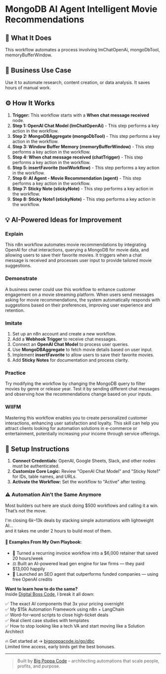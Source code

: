 # MongoDB AI Agent   Intelligent Movie Recommendations

## 🚀 What It Does
This workflow automates a process involving lmChatOpenAi, mongoDbTool, memoryBufferWindow.

## 💼 Business Use Case
Use it to automate research, content creation, or data analysis. It saves hours of manual work.

## ⚙️ How It Works
1.  **Trigger:** This workflow starts with a **When chat message received** node.
2. **Step 1: OpenAI Chat Model (lmChatOpenAi)** - This step performs a key action in the workflow.
3. **Step 2: MongoDBAggregate (mongoDbTool)** - This step performs a key action in the workflow.
4. **Step 3: Window Buffer Memory (memoryBufferWindow)** - This step performs a key action in the workflow.
5. **Step 4: When chat message received (chatTrigger)** - This step performs a key action in the workflow.
6. **Step 5: insertFavorite (toolWorkflow)** - This step performs a key action in the workflow.
7. **Step 6: AI Agent - Movie Recommendation (agent)** - This step performs a key action in the workflow.
8. **Step 7: Sticky Note (stickyNote)** - This step performs a key action in the workflow.
9. **Step 8: Sticky Note1 (stickyNote)** - This step performs a key action in the workflow.

## 💡 AI-Powered Ideas for Improvement
### Explain
This n8n workflow automates movie recommendations by integrating OpenAI for chat interactions, querying a MongoDB for movie data, and allowing users to save their favorite movies. It triggers when a chat message is received and processes user input to provide tailored movie suggestions.

### Demonstrate
A business owner could use this workflow to enhance customer engagement on a movie streaming platform. When users send messages asking for movie recommendations, the system automatically responds with suggestions based on their preferences, improving user experience and retention.

### Imitate
1. Set up an n8n account and create a new workflow.
2. Add a **Webhook Trigger** to receive chat messages.
3. Connect an **OpenAI Chat Model** to process user queries.
4. Use **MongoDBAggregate** to fetch movie details based on user input.
5. Implement **insertFavorite** to allow users to save their favorite movies.
6. Add **Sticky Notes** for documentation and process clarity.

### Practice
Try modifying the workflow by changing the MongoDB query to filter movies by genre or release year. Test it by sending different chat messages and observing how the recommendations change based on your inputs.

### WIIFM
Mastering this workflow enables you to create personalized customer interactions, enhancing user satisfaction and loyalty. This skill can help you attract clients looking for automation solutions in e-commerce or entertainment, potentially increasing your income through service offerings.

## 🔧 Setup Instructions
1. **Connect Credentials:** OpenAI, Google Sheets, Slack, and other nodes must be authenticated.
2. **Customize Core Logic:** Review "OpenAI Chat Model" and "Sticky Note1" for IDs, table names, and URLs.
3. **Activate the Workflow:** Set the workflow to "Active" after testing.

### ⚠️ Automation Ain’t the Same Anymore

Most builders out here are stuck doing $500 workflows and calling it a win.  
That’s not the move.  

I'm closing $6k–$13k deals by stacking simple automations with lightweight AI...  
and it takes me under 2 hours to build most of them.

#### 🧠 Examples From My Own Playbook:
- 🔁 Turned a recurring invoice workflow into a $6,000 retainer that saved 20 hours/week  
- ⚖️ Built an AI-powered lead gen engine for law firms — they paid $13,000 happily  
- 🚀 Launched an SEO agent that outperforms funded companies — using free OpenAI credits  

**Want to learn how to do the same?**  
Inside [Digital Boss Code](https://bigpoppacode.io/go/dbc), I break it all down:

✅ The exact AI components that 3x your pricing overnight  
✅ My $15k Automation Framework using n8n + LangChain  
✅ Word-for-word scripts to close high-ticket deals  
✅ Real client case studies with templates  
✅ How to stop looking like a tech VA and start moving like a Solution Architect  

🔥 Get started at → [bigpoppacode.io/go/dbc](https://bigpoppacode.io/go/dbc)  
Limited time access, early birds get the best bonuses.

---
> Built by [Big Poppa Code](https://bigpoppacode.io) – architecting automations that scale people, profits, and purpose.
